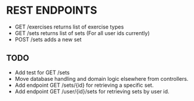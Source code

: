 # REST ENDPOINTS

- GET /exercises returns list of exercise types
- GET /sets returns list of sets (For all user ids currently)
- POST /sets adds a new set

## TODO

- Add test for GET /sets
- Move database handling and domain logic elsewhere from controllers.
- Add endpoint GET /sets/{id} for retrieving a specific set.
- Add endpoint GET /user/{id}/sets for retrieving sets by user id.
